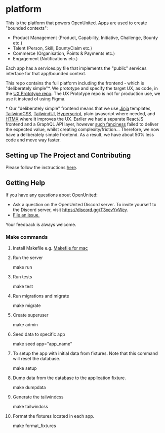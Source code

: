 # platform

This is the platform that powers OpenUnited. [Apps](https://docs.djangoproject.com/en/4.2/ref/applications/) are used to create "bounded contexts":

- Product Management (Product, Capability, Initiative, Challenge, Bounty etc.)
- Talent (Person, Skill, BountyClaim etc.)
- Commerce (Organisation, Points & Payments etc.)
- Engagement (Notifications etc.)

Each app has a services.py file that implements the "public" services interface for that app/bounded context.

This repo contains the full platform including the frontend - which is "deliberately simple"*.
We prototype and specify the target UX, as code, in the [UX Prototype repo](https://github.com/OpenUnited/ux-prototype).
The UX Prototype repo is not for production use, we use it instead of using Figma.

\* Our "deliberately simple" frontend means that we use [Jinja](https://jinja.palletsprojects.com/en/3.1.x/) templates, [TailwindCSS](https://tailwindcss.com/), [TailwindUI](https://tailwindui.com/), [Hyperscript](https://hyperscript.org/), plain javascript where needed, and [HTMX](https://htmx.org/) where it improves the UX.
Earlier we had a separate ReactJS frontend and a GraphQL API layer, however [such fanciness](https://www.youtube.com/watch?v=Uo3cL4nrGOk) failed to deliver the expected value, whilst creating complexity/friction...
Therefore, we now have a deliberately simple frontend.
As a result, we have about 50% less code and move way faster. 

## Setting up The Project and Contributing

Please follow the instructions [here](.github/CONTRIBUTING.md).

## Getting Help

If you have any questions about OpenUnited:

- Ask a question on the OpenUnited Discord server. To invite yourself to the Discord server, visit https://discord.gg/T3xevYvWey.
- [File an issue.](https://github.com/OpenUnited/platform/issues)

Your feedback is always welcome.


### Make commands
1.  Install Makefile e.g. [Makefile for mac](https://formulae.brew.sh/formula/make)
2.  Run the server

    make run

3. Run tests

    make test

4. Run migrations and migrate

    make migrate

5. Create superuser 

    make admin

6. Seed data to specific app

    make seed app="app_name"

7. To setup the app with initial data from fixtures. Note that this command will reset the database.

    make setup

8. Dump data from the database to the application fixture. 

    make dumpdata

9. Generate the tailwindcss

    make tailwindcss

10. Format the fixtures located in each app.
    
    make format_fixtures
